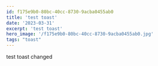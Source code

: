 ```yaml
---
id: f175e9b0-80bc-40cc-8730-9acba0455ab0
title: 'test toast'
date: '2023-03-31'
excerpt: 'test toast'
hero_image: '/f175e9b0-80bc-40cc-8730-9acba0455ab0.jpg'
tags: "toast"
---
```



test toast
changed
